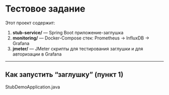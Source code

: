 # Тестовое задание

Этот проект содержит:
1. **stub-service/** — Spring Boot приложение-заглушка
2. **monitoring/** — Docker-Compose стек: Prometheus → InfluxDB → Grafana
3. **jmeter/** — JMeter скрипты для тестирования заглушки и для авторизации в Grafana


---

## Как запустить “заглушку” (пункт 1)

StubDemoApplication.java
